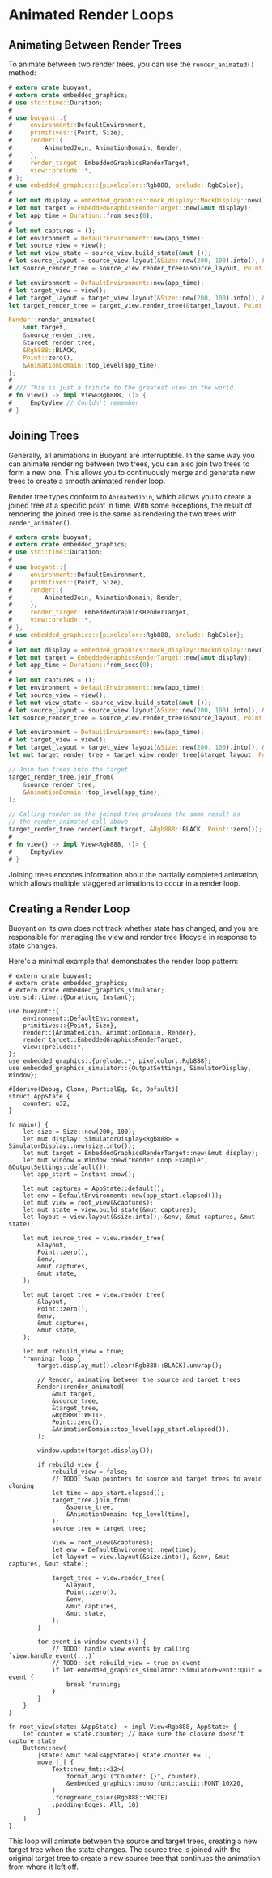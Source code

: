 # Animated Render Loops

## Animating Between Render Trees

To animate between two render trees, you can use the `render_animated()` method:

```rust
# extern crate buoyant;
# extern crate embedded_graphics;
# use std::time::Duration;
#
# use buoyant::{
#     environment::DefaultEnvironment,
#     primitives::{Point, Size},
#     render::{
#         AnimatedJoin, AnimationDomain, Render,
#     },
#     render_target::EmbeddedGraphicsRenderTarget,
#     view::prelude::*,
# };
# use embedded_graphics::{pixelcolor::Rgb888, prelude::RgbColor};
#
# let mut display = embedded_graphics::mock_display::MockDisplay::new();
# let mut target = EmbeddedGraphicsRenderTarget::new(&mut display);
# let app_time = Duration::from_secs(0);
#
# let mut captures = ();
# let environment = DefaultEnvironment::new(app_time);
# let source_view = view();
# let mut view_state = source_view.build_state(&mut ());
# let source_layout = source_view.layout(&Size::new(200, 100).into(), &environment, &mut captures, &mut view_state);
let source_render_tree = source_view.render_tree(&source_layout, Point::zero(), &environment, &mut captures, &mut view_state);

# let environment = DefaultEnvironment::new(app_time);
# let target_view = view();
# let target_layout = target_view.layout(&Size::new(200, 100).into(), &environment, &mut captures, &mut view_state);
let target_render_tree = target_view.render_tree(&target_layout, Point::zero(), &environment, &mut captures, &mut view_state);

Render::render_animated(
    &mut target,
    &source_render_tree,
    &target_render_tree,
    &Rgb888::BLACK,
    Point::zero(),
    &AnimationDomain::top_level(app_time),
);
#
# /// This is just a tribute to the greatest view in the world.
# fn view() -> impl View<Rgb888, ()> {
#     EmptyView // Couldn't remember
# }
```

## Joining Trees

Generally, all animations in Buoyant are interruptible. In the same way you can animate
rendering between two trees, you can also join two trees to form a new one. This allows
you to continuously merge and generate new trees to create a smooth animated render loop.

Render tree types conform to `AnimatedJoin`, which allows you to create a joined tree
at a specific point in time. With some exceptions, the result of rendering the joined tree
is the same as rendering the two trees with `render_animated()`.

```rust
# extern crate buoyant;
# extern crate embedded_graphics;
# use std::time::Duration;
#
# use buoyant::{
#     environment::DefaultEnvironment,
#     primitives::{Point, Size},
#     render::{
#         AnimatedJoin, AnimationDomain, Render,
#     },
#     render_target::EmbeddedGraphicsRenderTarget,
#     view::prelude::*,
# };
# use embedded_graphics::{pixelcolor::Rgb888, prelude::RgbColor};
#
# let mut display = embedded_graphics::mock_display::MockDisplay::new();
# let mut target = EmbeddedGraphicsRenderTarget::new(&mut display);
# let app_time = Duration::from_secs(0);
#
# let mut captures = ();
# let environment = DefaultEnvironment::new(app_time);
# let source_view = view();
# let mut view_state = source_view.build_state(&mut ());
# let source_layout = source_view.layout(&Size::new(200, 100).into(), &environment, &mut captures, &mut view_state);
let source_render_tree = source_view.render_tree(&source_layout, Point::zero(), &environment, &mut captures, &mut view_state);

# let environment = DefaultEnvironment::new(app_time);
# let target_view = view();
# let target_layout = target_view.layout(&Size::new(200, 100).into(), &environment, &mut captures, &mut view_state);
let mut target_render_tree = target_view.render_tree(&target_layout, Point::zero(), &environment, &mut captures, &mut view_state);

// Join two trees into the target
target_render_tree.join_from(
    &source_render_tree,
    &AnimationDomain::top_level(app_time),
);

// Calling render on the joined tree produces the same result as
// the render_animated call above
target_render_tree.render(&mut target, &Rgb888::BLACK, Point::zero());
#
# fn view() -> impl View<Rgb888, ()> {
#     EmptyView
# }
```

Joining trees encodes information about the partially completed animation, which allows multiple
staggered animations to occur in a render loop.

## Creating a Render Loop

Buoyant on its own does not track whether state has changed, and you are responsible
for managing the view and render tree lifecycle in response to state changes.

Here's a minimal example that demonstrates the render loop pattern:

```rust,no_run
# extern crate buoyant;
# extern crate embedded_graphics;
# extern crate embedded_graphics_simulator;
use std::time::{Duration, Instant};

use buoyant::{
    environment::DefaultEnvironment,
    primitives::{Point, Size},
    render::{AnimatedJoin, AnimationDomain, Render},
    render_target::EmbeddedGraphicsRenderTarget,
    view::prelude::*,
};
use embedded_graphics::{prelude::*, pixelcolor::Rgb888};
use embedded_graphics_simulator::{OutputSettings, SimulatorDisplay, Window};

#[derive(Debug, Clone, PartialEq, Eq, Default)]
struct AppState {
    counter: u32,
}

fn main() {
    let size = Size::new(200, 100);
    let mut display: SimulatorDisplay<Rgb888> = SimulatorDisplay::new(size.into());
    let mut target = EmbeddedGraphicsRenderTarget::new(&mut display);
    let mut window = Window::new("Render Loop Example", &OutputSettings::default());
    let app_start = Instant::now();

    let mut captures = AppState::default();
    let env = DefaultEnvironment::new(app_start.elapsed());
    let mut view = root_view(&captures);
    let mut state = view.build_state(&mut captures);
    let layout = view.layout(&size.into(), &env, &mut captures, &mut state);

    let mut source_tree = view.render_tree(
        &layout,
        Point::zero(),
        &env,
        &mut captures,
        &mut state,
    );

    let mut target_tree = view.render_tree(
        &layout,
        Point::zero(),
        &env,
        &mut captures,
        &mut state,
    );

    let mut rebuild_view = true;
    'running: loop {
        target.display_mut().clear(Rgb888::BLACK).unwrap();

        // Render, animating between the source and target trees
        Render::render_animated(
            &mut target,
            &source_tree,
            &target_tree,
            &Rgb888::WHITE,
            Point::zero(),
            &AnimationDomain::top_level(app_start.elapsed()),
        );

        window.update(target.display());

        if rebuild_view {
            rebuild_view = false;
            // TODO: Swap pointers to source and target trees to avoid cloning
            let time = app_start.elapsed();
            target_tree.join_from(
                &source_tree,
                &AnimationDomain::top_level(time),
            );
            source_tree = target_tree;

            view = root_view(&captures);
            let env = DefaultEnvironment::new(time);
            let layout = view.layout(&size.into(), &env, &mut captures, &mut state);

            target_tree = view.render_tree(
                &layout,
                Point::zero(),
                &env,
                &mut captures,
                &mut state,
            );
        }

        for event in window.events() {
            // TODO: handle view events by calling `view.handle_event(...)`
            // TODO: set rebuild_view = true on event
            if let embedded_graphics_simulator::SimulatorEvent::Quit = event {
                break 'running;
            }
        }
    }
}

fn root_view(state: &AppState) -> impl View<Rgb888, AppState> {
    let counter = state.counter; // make sure the closure doesn't capture state
    Button::new(
        |state: &mut Seal<AppState>| state.counter += 1,
        move |_| {
            Text::new_fmt::<32>(
                format_args!("Counter: {}", counter),
                &embedded_graphics::mono_font::ascii::FONT_10X20,
            )
            .foreground_color(Rgb888::WHITE)
            .padding(Edges::All, 10)
        }
    )
}
```

This loop will animate between the source and target trees, creating a new target tree when
the state changes. The source tree is joined with the original target tree to create a new
source tree that continues the animation from where it left off.

